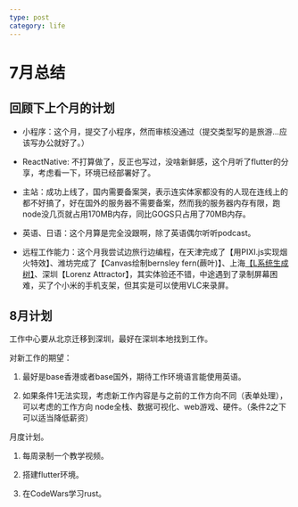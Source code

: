 ```yaml
---
type: post
category: life
---
```

# 7月总结

## 回顾下上个月的计划

* 小程序：这个月，提交了小程序，然而审核没通过（提交类型写的是旅游...应该写办公就好了。）

* ReactNative: 不打算做了，反正也写过，没啥新鲜感，这个月听了flutter的分享，考虑看一下，环境已经部署好了。

* 主站：成功上线了，国内需要备案哭，表示连实体家都没有的人现在连线上的都不好搞了，好在国外的服务器不需要备案，然而我的服务器内存有限，跑node没几页就占用170MB内存，同比GOGS只占用了70MB内存。

* 英语、日语：这个月算是完全没跟啊，除了英语偶尔听听podcast。

* 远程工作能力：这个月我尝试边旅行边编程，在天津完成了【用PIXI.js实现烟火特效】、潍坊完成了【Canvas绘制bernsley fern(蕨叶)】、上海[【L系统生成树】](https://www.bilibili.com/video/av28166320)、深圳【Lorenz Attractor】，其实体验还不错，中途遇到了录制屏幕困难，买了个小米的手机支架，但其实是可以使用VLC来录屏。

## 8月计划

工作中心要从北京迁移到深圳，最好在深圳本地找到工作。

对新工作的期望：

1. 最好是base香港或者base国外，期待工作环境语言能使用英语。

2. 如果条件1无法实现，考虑新工作内容是与之前的工作方向不同（表单处理），可以考虑的工作方向 node全栈、数据可视化、web游戏、硬件。（条件2之下可以适当降低薪资）

月度计划。

1. 每周录制一个教学视频。

2. 搭建flutter环境。

3. 在CodeWars学习rust。
